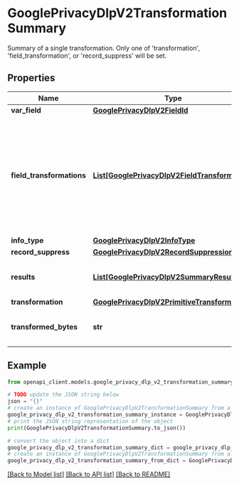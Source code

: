 # GooglePrivacyDlpV2TransformationSummary

Summary of a single transformation. Only one of 'transformation', 'field_transformation', or 'record_suppress' will be set.

## Properties

Name | Type | Description | Notes
------------ | ------------- | ------------- | -------------
**var_field** | [**GooglePrivacyDlpV2FieldId**](GooglePrivacyDlpV2FieldId.md) |  | [optional] 
**field_transformations** | [**List[GooglePrivacyDlpV2FieldTransformation]**](GooglePrivacyDlpV2FieldTransformation.md) | The field transformation that was applied. If multiple field transformations are requested for a single field, this list will contain all of them; otherwise, only one is supplied. | [optional] 
**info_type** | [**GooglePrivacyDlpV2InfoType**](GooglePrivacyDlpV2InfoType.md) |  | [optional] 
**record_suppress** | [**GooglePrivacyDlpV2RecordSuppression**](GooglePrivacyDlpV2RecordSuppression.md) |  | [optional] 
**results** | [**List[GooglePrivacyDlpV2SummaryResult]**](GooglePrivacyDlpV2SummaryResult.md) | Collection of all transformations that took place or had an error. | [optional] 
**transformation** | [**GooglePrivacyDlpV2PrimitiveTransformation**](GooglePrivacyDlpV2PrimitiveTransformation.md) |  | [optional] 
**transformed_bytes** | **str** | Total size in bytes that were transformed in some way. | [optional] 

## Example

```python
from openapi_client.models.google_privacy_dlp_v2_transformation_summary import GooglePrivacyDlpV2TransformationSummary

# TODO update the JSON string below
json = "{}"
# create an instance of GooglePrivacyDlpV2TransformationSummary from a JSON string
google_privacy_dlp_v2_transformation_summary_instance = GooglePrivacyDlpV2TransformationSummary.from_json(json)
# print the JSON string representation of the object
print(GooglePrivacyDlpV2TransformationSummary.to_json())

# convert the object into a dict
google_privacy_dlp_v2_transformation_summary_dict = google_privacy_dlp_v2_transformation_summary_instance.to_dict()
# create an instance of GooglePrivacyDlpV2TransformationSummary from a dict
google_privacy_dlp_v2_transformation_summary_from_dict = GooglePrivacyDlpV2TransformationSummary.from_dict(google_privacy_dlp_v2_transformation_summary_dict)
```
[[Back to Model list]](../README.md#documentation-for-models) [[Back to API list]](../README.md#documentation-for-api-endpoints) [[Back to README]](../README.md)


